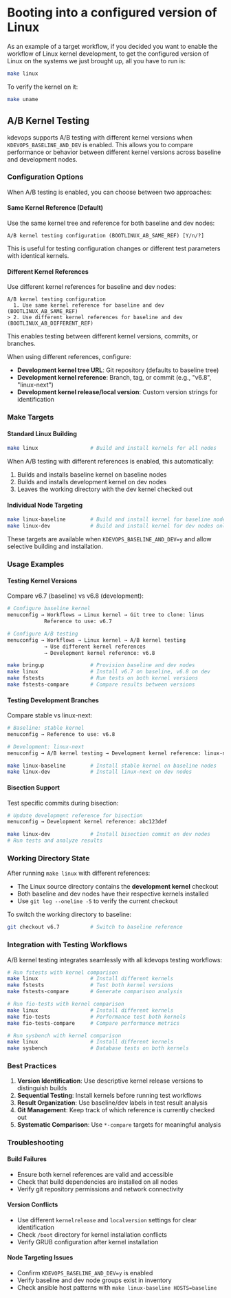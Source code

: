 # Booting into a configured version of Linux

As an example of a target workflow, if you decided you want to enable the
workflow of Linux kernel development, to get the configured version of Linux on
the systems we just brought up, all you have to run is:

```bash
make linux
```

To verify the kernel on it:

```bash
make uname
```

## A/B Kernel Testing

kdevops supports A/B testing with different kernel versions when
`KDEVOPS_BASELINE_AND_DEV` is enabled. This allows you to compare performance
or behavior between different kernel versions across baseline and development nodes.

### Configuration Options

When A/B testing is enabled, you can choose between two approaches:

#### Same Kernel Reference (Default)
Use the same kernel tree and reference for both baseline and dev nodes:
```
A/B kernel testing configuration (BOOTLINUX_AB_SAME_REF) [Y/n/?]
```

This is useful for testing configuration changes or different test parameters
with identical kernels.

#### Different Kernel References
Use different kernel references for baseline and dev nodes:
```
A/B kernel testing configuration
  1. Use same kernel reference for baseline and dev (BOOTLINUX_AB_SAME_REF)
> 2. Use different kernel references for baseline and dev (BOOTLINUX_AB_DIFFERENT_REF)
```

This enables testing between different kernel versions, commits, or branches.

When using different references, configure:
- **Development kernel tree URL**: Git repository (defaults to baseline tree)
- **Development kernel reference**: Branch, tag, or commit (e.g., "v6.8", "linux-next")
- **Development kernel release/local version**: Custom version strings for identification

### Make Targets

#### Standard Linux Building
```bash
make linux                 # Build and install kernels for all nodes
```

When A/B testing with different references is enabled, this automatically:
1. Builds and installs baseline kernel on baseline nodes
2. Builds and installs development kernel on dev nodes
3. Leaves the working directory with the dev kernel checked out

#### Individual Node Targeting
```bash
make linux-baseline        # Build and install kernel for baseline nodes only
make linux-dev             # Build and install kernel for dev nodes only
```

These targets are available when `KDEVOPS_BASELINE_AND_DEV=y` and allow
selective building and installation.

### Usage Examples

#### Testing Kernel Versions
Compare v6.7 (baseline) vs v6.8 (development):

```bash
# Configure baseline kernel
menuconfig → Workflows → Linux kernel → Git tree to clone: linus
            Reference to use: v6.7

# Configure A/B testing
menuconfig → Workflows → Linux kernel → A/B kernel testing
            → Use different kernel references
            → Development kernel reference: v6.8

make bringup               # Provision baseline and dev nodes
make linux                 # Install v6.7 on baseline, v6.8 on dev
make fstests               # Run tests on both kernel versions
make fstests-compare       # Compare results between versions
```

#### Testing Development Branches
Compare stable vs linux-next:

```bash
# Baseline: stable kernel
menuconfig → Reference to use: v6.8

# Development: linux-next
menuconfig → A/B kernel testing → Development kernel reference: linux-next

make linux-baseline        # Install stable kernel on baseline nodes
make linux-dev             # Install linux-next on dev nodes
```

#### Bisection Support
Test specific commits during bisection:

```bash
# Update development reference for bisection
menuconfig → Development kernel reference: abc123def

make linux-dev             # Install bisection commit on dev nodes
# Run tests and analyze results
```

### Working Directory State

After running `make linux` with different references:
- The Linux source directory contains the **development kernel** checkout
- Both baseline and dev nodes have their respective kernels installed
- Use `git log --oneline -5` to verify the current checkout

To switch the working directory to baseline:
```bash
git checkout v6.7          # Switch to baseline reference
```

### Integration with Testing Workflows

A/B kernel testing integrates seamlessly with all kdevops testing workflows:

```bash
# Run fstests with kernel comparison
make linux                 # Install different kernels
make fstests               # Test both kernel versions
make fstests-compare       # Generate comparison analysis

# Run fio-tests with kernel comparison
make linux                 # Install different kernels
make fio-tests             # Performance test both kernels
make fio-tests-compare     # Compare performance metrics

# Run sysbench with kernel comparison
make linux                 # Install different kernels
make sysbench              # Database tests on both kernels
```

### Best Practices

1. **Version Identification**: Use descriptive kernel release versions to distinguish builds
2. **Sequential Testing**: Install kernels before running test workflows
3. **Result Organization**: Use baseline/dev labels in test result analysis
4. **Git Management**: Keep track of which reference is currently checked out
5. **Systematic Comparison**: Use `*-compare` targets for meaningful analysis

### Troubleshooting

#### Build Failures
- Ensure both kernel references are valid and accessible
- Check that build dependencies are installed on all nodes
- Verify git repository permissions and network connectivity

#### Version Conflicts
- Use different `kernelrelease` and `localversion` settings for clear identification
- Check `/boot` directory for kernel installation conflicts
- Verify GRUB configuration after kernel installation

#### Node Targeting Issues
- Confirm `KDEVOPS_BASELINE_AND_DEV=y` is enabled
- Verify baseline and dev node groups exist in inventory
- Check ansible host patterns with `make linux-baseline HOSTS=baseline`
